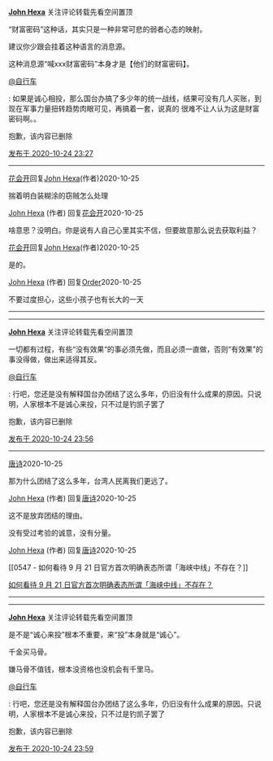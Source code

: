 [**John Hexa**](https://www.zhihu.com/people/mcbig)
关注评论转载先看空间置顶
>
“财富密码”这种话，其实只是一种非常可悲的弱者心态的映射。  
>
建议你少跟会挂着这种语言的消息源。  
> 
这种消息源“喊xxx财富密码”本身才是【他们的财富密码】。    
>
[@自行车](https://www.zhihu.com/people/57979b4584d0afb972c058d5af6e6532)
>
: 如果是诚心相投，那么国台办搞了多少年的统一战线，结果可没有几人买账，到现在军事力量扭转趋势肉眼可见，再搞着一套，说真的 很难不让人认为这是财富密码啊。。
>>
抱歉，该内容已删除

[发布于 2020-10-24 23:27](https://www.zhihu.com/pin/1303477379075698688)

---

[花会开](https://www.zhihu.com/people/wan-meng-cheng)回复[John Hexa](https://www.zhihu.com/people/mcbig)​ (作者)2020-10-25
>
揣着明白装糊涂的窃贼怎么处理

[John Hexa](https://www.zhihu.com/people/mcbig)​ (作者) 回复[花会开](https://www.zhihu.com/people/wan-meng-cheng)2020-10-25
>
啥意思？没明白。你是说有人自己心里其实不信，但要故意那么说去获取利益？

[花会开](https://www.zhihu.com/people/wan-meng-cheng)回复[John Hexa](https://www.zhihu.com/people/mcbig)​ (作者)2020-10-25
>
是的。

[John Hexa](https://www.zhihu.com/people/mcbig)​ (作者) 回复[Order](https://www.zhihu.com/people/freeman-36-3-63)2020-10-25
>
不要过度担心，这些小孩子也有长大的一天
 
---
---
[**John Hexa**](https://www.zhihu.com/people/mcbig)
关注评论转载先看空间置顶
>
一切都有过程，有些“没有效果“的事必须先做，而且必须一直做，否则“有效果”的事没得做，做出来适得其反。
>
[@自行车](https://www.zhihu.com/people/57979b4584d0afb972c058d5af6e6532)
>
: 行吧，您还是没有解释国台办团结了这么多年，仍旧没有什么成果的原因。只说明，人家根本不是诚心来投，只不过是钓凯子罢了
>>
抱歉，该内容已删除

[发布于 2020-10-24 23:56](https://www.zhihu.com/pin/1303484909387030528)

---
[唐诗](https://www.zhihu.com/people/wen-dao-yu-xin-50)2020-10-25
>
那为什么团结了这么多年，台湾人民离我们更远了。

[John Hexa](https://www.zhihu.com/people/mcbig)​ (作者) 回复[唐诗](https://www.zhihu.com/people/wen-dao-yu-xin-50)2020-10-25
>
这不是放弃团结的理由。  
> 
没有受过考验的诚意，没有分量。

[John Hexa](https://www.zhihu.com/people/mcbig)​ (作者) 回复[唐诗](https://www.zhihu.com/people/wen-dao-yu-xin-50)2020-10-25
>
[[0547 - 如何看待 9 月 21 日官方首次明确表态所谓「海峡中线」不存在？]]
>
[如何看待 9 月 21 日官方首次明确表态所谓「海峡中线」不存在？](https://www.zhihu.com/question/422314273/answer/1488075461)

---
---
[**John Hexa**](https://www.zhihu.com/people/mcbig)
关注评论转载先看空间置顶
>
是不是“诚心来投”根本不重要，来“投”本身就是“诚心”。  
>
千金买马骨。  
> 
嫌马骨不值钱，根本没资格也没机会有千里马。  
>
[@自行车](https://www.zhihu.com/people/57979b4584d0afb972c058d5af6e6532)
>
: 行吧，您还是没有解释国台办团结了这么多年，仍旧没有什么成果的原因。只说明，人家根本不是诚心来投，只不过是钓凯子罢了
>>
抱歉，该内容已删除

[发布于 2020-10-24 23:59](https://www.zhihu.com/pin/1303485530248839168)

  
